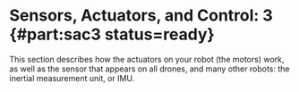 # Sensors, Actuators, and Control: 3 {#part:sac3 status=ready}

This section describes how the actuators on your robot (the motors) work, as well as the sensor that appears on all drones, and many other robots: the inertial measurement unit, or IMU.
